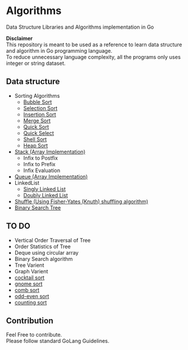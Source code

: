 # Algorithms
Data Structure Libraries and Algorithms implementation in Go

**Disclaimer**<br />
This repository is meant to be used as a reference to learn data structure and
algorithm in Go programming language.<br />To reduce unnecessary language
complexity, all the programs only uses integer or string dataset.

## Data structure
* Sorting Algorithms
	* [Bubble Sort](https://en.wikipedia.org/wiki/Bubble_sort)
	* [Selection Sort](https://en.wikipedia.org/wiki/Selection_sort)
	* [Insertion Sort](https://en.wikipedia.org/wiki/Insertion_sort)
	* [Merge Sort](https://en.wikipedia.org/wiki/Merge_sort)
	* [Quick Sort](https://en.wikipedia.org/wiki/Quicksort)
	* [Quick Select](https://en.wikipedia.org/wiki/Quickselect)
	* [Shell Sort](https://en.wikipedia.org/wiki/Shellsort)
	* [Heap Sort](https://en.wikipedia.org/wiki/Heapsort)
* [Stack (Array Implementation)](https://en.wikipedia.org/wiki/Stack_(abstract_data_type))
	* Infix to Postfix
	* Infix to Prefix
	* Infix Evaluation
* [Queue (Array Implementation)](https://en.wikipedia.org/wiki/Queue_(abstract_data_type))
* LinkedList
	* [Singly Linked List](https://en.wikipedia.org/wiki/Linked_list)
	* [Doubly Linked List](https://en.wikipedia.org/wiki/Doubly_linked_list)
* [Shuffle (Using Fisher-Yates (Knuth) shuffling algorithm)](https://en.wikipedia.org/wiki/Fisher%E2%80%93Yates_shuffle)
* [Binary Search Tree](https://en.wikipedia.org/wiki/Binary_search_tree)

## TO DO
* Vertical Order Traversal of Tree
* Order Statistics of Tree
* Deque using circular array
* Binary Search algorithm
* Tree Varient
* Graph Varient
* [cocktail sort](https://en.wikipedia.org/wiki/Cocktail_shaker_sort)
* [gnome sort](https://en.wikipedia.org/wiki/Gnome_sort)
* [comb sort](https://en.wikipedia.org/wiki/Comb_sort)
* [odd-even sort](https://en.wikipedia.org/wiki/Odd%E2%80%93even_sort)
* [counting sort](https://en.wikipedia.org/wiki/Counting_sort)

## Contribution
Feel Free to contribute.<br />
Please follow standard GoLang Guidelines.
